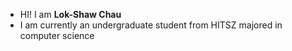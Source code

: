 - HI! I am **Lok-Shaw Chau**
- I am currently an undergraduate student from HITSZ majored in computer science
